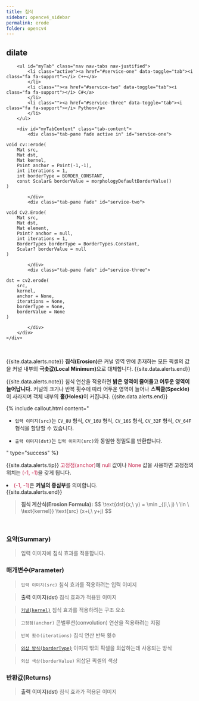 ```yaml
---
title: 침식
sidebar: opencv4_sidebar
permalink: erode
folder: opencv4
---
```


<div class="row">
    <div class="col-lg-12">
        <h2 class="page-header">dilate</h2>
    </div>
    <div class="col-lg-12">

        <ul id="myTab" class="nav nav-tabs nav-justified">
            <li class="active"><a href="#service-one" data-toggle="tab"><i class="fa fa-support"></i> C++</a>
            </li>
            <li class=""><a href="#service-two" data-toggle="tab"><i class="fa fa-support"></i> C#</a>
            </li>
            <li class=""><a href="#service-three" data-toggle="tab"><i class="fa fa-support"></i> Python</a>
            </li>
        </ul>

        <div id="myTabContent" class="tab-content">
            <div class="tab-pane fade active in" id="service-one">
<pre class="prettyprint"><code class="language-cpp">void cv::erode(
    Mat src,
    Mat dst,
    Mat kernel,
    Point anchor = Point(-1,-1),
    int iterations = 1,
    int borderType = BORDER_CONSTANT,
    const Scalar& borderValue = morphologyDefaultBorderValue()
)</code></pre>
            </div>
            <div class="tab-pane fade" id="service-two">
<pre class="prettyprint"><code class="language-cs">void Cv2.Erode(
    Mat src,
    Mat dst, 
    Mat element,
    Point? anchor = null,
    int iterations = 1,
    BorderTypes borderType = BorderTypes.Constant,
    Scalar? borderValue = null
)</code></pre>
            </div>
            <div class="tab-pane fade" id="service-three">
<pre class="prettyprint"><code class="language-py">dst = cv2.erode(
    src, 
    kernel,
    anchor = None,
    iterations = None,
    borderType = None,
    borderValue = None
)</code></pre>
            </div>
        </div>
    </div>
</div>

<br>

{{site.data.alerts.note}}
<b>침식(Erosion)</b>은 커널 영역 안에 존재하는 모든 픽셀의 값을 커널 내부의 <b>극솟값(Local Minimum)</b>으로 대체합니다.
{{site.data.alerts.end}}

{{site.data.alerts.note}}
침식 연산을 적용하면 <b>밝은 영역이 줄어들고 어두운 영역이 늘어납니다.</b> 커널의 크기나 반복 횟수에 따라 어두운 영역이 늘어나 <b>스펙클(Speckle)</b>이 사라지며 객체 내부의 <b>홀(Holes)</b>이 커집니다.
{{site.data.alerts.end}}

{% include callout.html content="

- `입력 이미지(src)`는 `CV_8U` 형식, `CV_16U` 형식, `CV_16S` 형식, `CV_32F` 형식, `CV_64F` 형식을 할당할 수 있습니다.
  
- `출력 이미지(dst)`는 `입력 이미지(src)`와 동일한 정밀도를 반환합니다.
  
" type="success" %}

{{site.data.alerts.tip}}
<font color="#c7254e">고정점(anchor)</font>에 <font color="#c7254e">null</font> 값이나 <font color="#c7254e">None</font> 값을 사용하면 고정점의 위치는 <font color="#c7254e">(-1, -1)</font>을 갖게 됩니다.<br>
<li class="alerts_li"><font color="#c7254e">(-1, -1)</font>은 <b>커널의 중심부</b>를 의미합니다.</li>
{{site.data.alerts.end}}

<blockquote class="formula">
<b>침식 계산식(Erosion Formula):</b>
$$ \text{dst}(x,\ y) = \min _{(i,\ j) \ \in \ \text{kernel}} \text{src} (x+i,\ y+j) $$
</blockquote>

<br>

### 요약(Summary)

> 입력 이미지에 침식 효과를 적용합니다.

### 매개변수(Parameter)

> `입력 이미지(src)` 침식 효과를 적용하려는 입력 이미지

> <a data-toggle="tooltip" data-original-title="{{site.data.glossary.only_C_CS}}">출력 이미지(dst)</a> 침식 효과가 적용된 이미지

> [`커널(kernel)`](getStructuringElement) 침식 효과를 적용하려는 구조 요소

> `고정점(anchor)` 콘벌루션(convolution) 연산을 적용하려는 지점

> `반복 횟수(iterations)` 침식 연산 반복 횟수

> [`외삽 방식(borderType)`](BorderTypes) 이미지 밖의 픽셀을 외삽하는데 사용되는 방식

> `외삽 색상(borderValue)` 외삽된 픽셀의 색상

### 반환값(Returns)

> <a data-toggle="tooltip" data-original-title="{{site.data.glossary.only_Python}}">출력 이미지(dst)</a> 침식 효과가 적용된 이미지